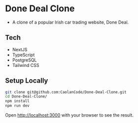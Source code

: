 # Done Deal Clone

- A clone of a popular Irish car trading website, Done Deal.

## Tech 
- NextJS
- TypeScript
- PostgreSQL
- Tailwind CSS

## Setup Locally

```bash
git clone git@github.com:CaolanCode/Done-Deal-Clone.git
cd Done-Deal-Clone/
npm install
npm run dev
```

Open [http://localhost:3000](http://localhost:3000) with your browser to see the result.

